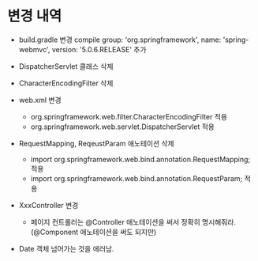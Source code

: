 # 변경 내역
- build.gradle 변경
    compile group: 'org.springframework', name: 'spring-webmvc', version: '5.0.6.RELEASE' 추가
    
- DispatcherServlet 클래스 삭제
- CharacterEncodingFilter 삭제

- web.xml 변경
  - <filter-class>org.springframework.web.filter.CharacterEncodingFilter</filter-class> 적용
  - <servlet-class>org.springframework.web.servlet.DispatcherServlet</servlet-class> 적용
  
- RequestMapping, ReqeustParam 애노테이션 삭제
  - import org.springframework.web.bind.annotation.RequestMapping; 적용
  - import org.springframework.web.bind.annotation.RequestParam; 적용
  
- XxxController 변경
  - 페이지 컨트롤러는 @Controller 애노테이션을 써서 정확히 명시해줘라. (@Component 애노테이션을 써도 되지만)
  
- Date 객체 넘어가는 것을 에러남.
